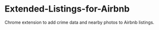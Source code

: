 Extended-Listings-for-Airbnb
============================

Chrome extension to add crime data and nearby photos to Airbnb listings.
